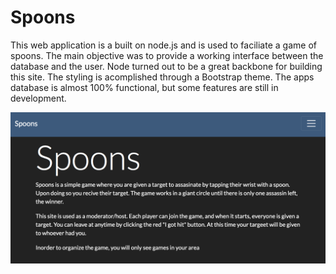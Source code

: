 # Spoons

This web application is a built on node.js and is used to faciliate a game of spoons. The main objective was to provide a working interface between the database and the user. Node turned out to be a great backbone for building this site. The styling is acomplished through a Bootstrap theme. The apps database is almost 100% functional, but some features are still in development. 

![HomeScreen](HomeScreen.png)
